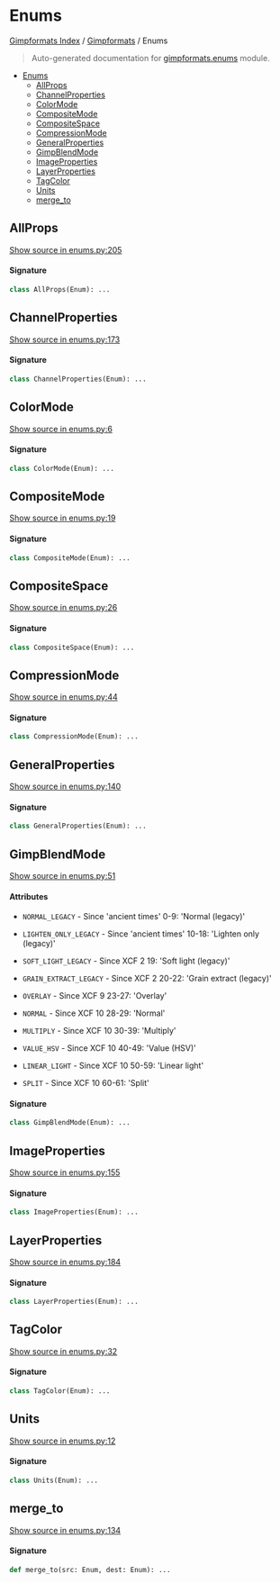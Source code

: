 # Enums

[Gimpformats Index](../README.md#gimpformats-index) / [Gimpformats](./index.md#gimpformats) / Enums

> Auto-generated documentation for [gimpformats.enums](../../../gimpformats/enums.py) module.

- [Enums](#enums)
  - [AllProps](#allprops)
  - [ChannelProperties](#channelproperties)
  - [ColorMode](#colormode)
  - [CompositeMode](#compositemode)
  - [CompositeSpace](#compositespace)
  - [CompressionMode](#compressionmode)
  - [GeneralProperties](#generalproperties)
  - [GimpBlendMode](#gimpblendmode)
  - [ImageProperties](#imageproperties)
  - [LayerProperties](#layerproperties)
  - [TagColor](#tagcolor)
  - [Units](#units)
  - [merge_to](#merge_to)

## AllProps

[Show source in enums.py:205](../../../gimpformats/enums.py#L205)

#### Signature

```python
class AllProps(Enum): ...
```



## ChannelProperties

[Show source in enums.py:173](../../../gimpformats/enums.py#L173)

#### Signature

```python
class ChannelProperties(Enum): ...
```



## ColorMode

[Show source in enums.py:6](../../../gimpformats/enums.py#L6)

#### Signature

```python
class ColorMode(Enum): ...
```



## CompositeMode

[Show source in enums.py:19](../../../gimpformats/enums.py#L19)

#### Signature

```python
class CompositeMode(Enum): ...
```



## CompositeSpace

[Show source in enums.py:26](../../../gimpformats/enums.py#L26)

#### Signature

```python
class CompositeSpace(Enum): ...
```



## CompressionMode

[Show source in enums.py:44](../../../gimpformats/enums.py#L44)

#### Signature

```python
class CompressionMode(Enum): ...
```



## GeneralProperties

[Show source in enums.py:140](../../../gimpformats/enums.py#L140)

#### Signature

```python
class GeneralProperties(Enum): ...
```



## GimpBlendMode

[Show source in enums.py:51](../../../gimpformats/enums.py#L51)

#### Attributes

- `NORMAL_LEGACY` - Since 'ancient times' 0-9: 'Normal (legacy)'

- `LIGHTEN_ONLY_LEGACY` - Since 'ancient times' 10-18: 'Lighten only (legacy)'

- `SOFT_LIGHT_LEGACY` - Since XCF 2 19: 'Soft light (legacy)'

- `GRAIN_EXTRACT_LEGACY` - Since XCF 2 20-22: 'Grain extract (legacy)'

- `OVERLAY` - Since XCF 9 23-27: 'Overlay'

- `NORMAL` - Since XCF 10 28-29: 'Normal'

- `MULTIPLY` - Since XCF 10 30-39: 'Multiply'

- `VALUE_HSV` - Since XCF 10 40-49: 'Value (HSV)'

- `LINEAR_LIGHT` - Since XCF 10 50-59: 'Linear light'

- `SPLIT` - Since XCF 10 60-61: 'Split'


#### Signature

```python
class GimpBlendMode(Enum): ...
```



## ImageProperties

[Show source in enums.py:155](../../../gimpformats/enums.py#L155)

#### Signature

```python
class ImageProperties(Enum): ...
```



## LayerProperties

[Show source in enums.py:184](../../../gimpformats/enums.py#L184)

#### Signature

```python
class LayerProperties(Enum): ...
```



## TagColor

[Show source in enums.py:32](../../../gimpformats/enums.py#L32)

#### Signature

```python
class TagColor(Enum): ...
```



## Units

[Show source in enums.py:12](../../../gimpformats/enums.py#L12)

#### Signature

```python
class Units(Enum): ...
```



## merge_to

[Show source in enums.py:134](../../../gimpformats/enums.py#L134)

#### Signature

```python
def merge_to(src: Enum, dest: Enum): ...
```